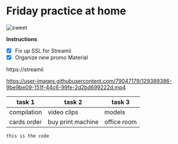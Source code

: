 # Friday practice at home

![sweet](https://user-images.githubusercontent.com/79047179/129035855-d6592258-e1f3-4de6-b309-6a42b04e8734.jpg)

**Instructions**

- [x] Fix up SSL for Streamii
- [x] Organize new promo Material

https://streamii



https://user-images.githubusercontent.com/79047179/129389386-9be9be09-151f-44c6-99fe-2d2bd699222d.mp4






| task 1 | task 2 | task 3 |
| ------------- | ------------- | ------------- |
| compilation    | video clips    | models    |
| cards order    | buy print machine    | office room    |




``` this is the code ```




